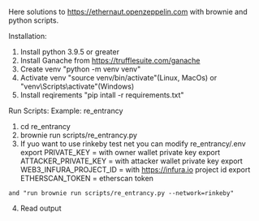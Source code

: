 Here solutions to https://ethernaut.openzeppelin.com with brownie and python scripts.


Installation:
  1) Install python 3.9.5 or greater
  2) Install Ganache from https://trufflesuite.com/ganache
  3) Create venv "python -m venv venv"
  4) Activate venv "source venv/bin/activate"(Linux, MacOs) or "venv\Scripts\activate"(Windows)
  5) Install reqirements "pip intall -r requirements.txt"
  
Run Scripts:
  Example: re_entrancy
  1) cd re_entrancy
  2) brownie run scripts/re_entrancy.py
  3) If yuo want to use rinkeby test net you can modify re_entrancy/.env
    export PRIVATE_KEY = with owner wallet private key
    export ATTACKER_PRIVATE_KEY = with attacker wallet private key
    export WEB3_INFURA_PROJECT_ID = with https://infura.io project id
    export ETHERSCAN_TOKEN = etherscan token
    
    and "run brownie run scripts/re_entrancy.py --network=rinkeby"
   4) Read output
